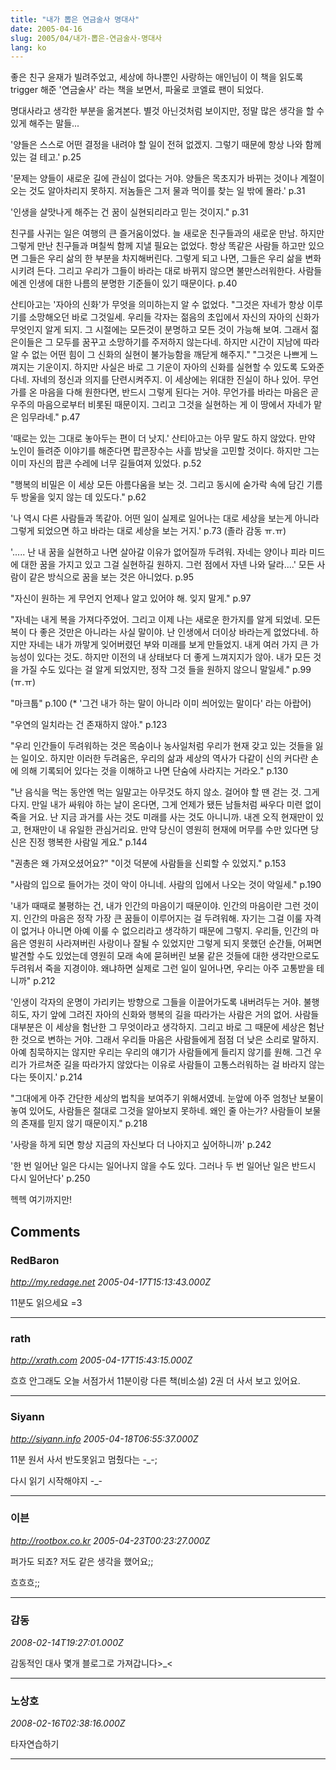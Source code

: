 ```yaml
---
title: "내가 뽑은 연금술사 명대사"
date: 2005-04-16
slug: 2005/04/내가-뽑은-연금술사-명대사
lang: ko
---
```


좋은 친구 윤재가 빌려주었고, 세상에 하나뿐인 사랑하는 애인님이 이 책을 읽도록 trigger 해준 '연금술사' 라는 책을 보면서, 파울로 코엘료 팬이 되었다.

명대사라고 생각한 부분을 옮겨본다.
별것 아닌것처럼 보이지만, 정말 많은 생각을 할 수 있게 해주는 말들...

'양들은 스스로 어떤 결정을 내려야 할 일이 전혀 없겠지. 
 그렇기 때문에 항상 나와 함께 있는 걸 테고.' p.25

'문제는 양들이 새로운 길에 관심이 없다는 거야. 양들은 목초지가 바뀌는
 것이나 계절이 오는 것도 알아차리지 못하지. 저놈들은 그저 물과 먹이를 
 찾는 일 밖에 몰라.' p.31

'인생을 살맛나게 해주는 건 꿈이 실현되리라고 믿는 것이지." p.31

친구를 사귀는 일은 여행의 큰 즐거움이었다. 늘 새로운 친구들과의 새로운 만남.
하지만 그렇게 만난 친구들과 며칠씩 함께 지낼 필요는 없었다. 
항상 똑같은 사람들 하고만 있으면 그들은 우리 삶의 한 부분을 차지해버린다. 
그렇게 되고 나면, 그들은 우리 삶을 변화시키려 든다. 그리고 우리가 그들이 
바라는 대로 바뀌지 않으면 불만스러워한다. 
사람들에겐 인생에 대한 나름의 분명한 기준들이 있기 때문이다. p.40

산티아고는 '자아의 신화'가 무엇을 의미하는지 알 수 없었다.
"그것은 자네가 항상 이루기를 소망해오던 바로 그것일세. 우리들 각자는
 젊음의 초입에서 자신의 자아의 신화가 무엇인지 알게 되지. 그 시절에는
 모든것이 분명하고 모든 것이 가능해 보여. 그래서 젊은이들은 그 모두를 
 꿈꾸고 소망하기를 주저하지 않는다네. 하지만 시간이 지남에 따라 알 수 
 없는 어떤 힘이 그 신화의 실현이 불가능함을 깨닫게 해주지."
"그것은 나쁘게 느껴지는 기운이지. 하지만 사실은 바로 그 기운이 자아의 
 신화를 실현할 수 있도록 도와준다네. 자네의 정신과 의지를 단련시켜주지.
 이 세상에는 위대한 진실이 하나 있어. 무언가를 온 마음을 다해 원한다면,
 반드시 그렇게 된다는 거야. 무언가를 바라는 마음은 곧 우주의 마음으로부터
 비롯된 때문이지. 그리고 그것을 실현하는 게 이 땅에서 자네가 맡은 임무라네." p.47

'때로는 있는 그대로 놓아두는 편이 더 낫지.'
산티아고는 아무 말도 하지 않았다. 만약 노인이 들려준 이야기를 해준다면
팝콘장수는 사흘 밤낮을 고민할 것이다. 하지만 그는 이미 자신의 팝콘 수레에 
너무 길들여져 있었다. p.52

"행복의 비밀은 이 세상 모든 아름다움을 보는 것. 그리고 동시에 숟가락 속에 담긴
 기름 두 방울을 잊지 않는 데 있도다." p.62

'나 역시 다른 사람들과 똑같아. 어떤 일이 실제로 일어나는 대로 세상을 보는게
 아니라 그렇게 되었으면 하고 바라는 대로 세상을 보는 거지.' p.73 (졸라 감동 ㅠ.ㅠ)

'..... 난 내 꿈을 실현하고 나면 살아갈 이유가 없어질까 두려워. 자네는 양이나 피라
 미드에 대한 꿈을 가지고 있고 그걸 실현하길 원하지. 그런 점에서 자넨 나와 달라....'
모든 사람이 같은 방식으로 꿈을 보는 것은 아니었다. p.95

"자신이 원하는 게 무언지 언제나 알고 있어야 해. 잊지 말게." p.97

"자네는 내게 복을 가져다주었어. 그리고 이제 나는 새로운 한가지를 알게 되었네.
 모든 복이 다 좋은 것만은 아니라는 사실 말이야. 난 인생에서 더이상 바라는게 
 없었다네. 하지만 자네는 내가 까맣게 잊어버렸던 부와 미래를 보게 만들었지.
 내게 여러 가지 큰 가능성이 있다는 것도. 하지만 이전의 내 상태보다 더 좋게 
 느껴지지가 않아. 내가 모든 것을 가질 수도 있다는 걸 알게 되었지만, 정작 그것
 들을 원하지 않으니 말일세." p.99 (ㅠ.ㅠ)

"마크툽" p.100  (* '그건 내가 하는 말이 아니라 이미 씌어있는 말이다' 라는 아랍어)

"우연의 일치라는 건 존재하지 않아." p.123

"우리 인간들이 두려워하는 것은 목숨이나 농사일처럼 우리가 현재 갖고 있는 것들을
 잃는 일이오. 하지만 이러한 두려움은, 우리의 삶과 세상의 역사가 다같이 신의 커다란 
 손에 의해 기록되어 있다는 것을 이해하고 나면 단숨에 사라지는 거라오." p.130

"난 음식을 먹는 동안엔 먹는 일말고는 아무것도 하지 않소. 걸어야 할 땐 걷는 것.
 그게 다지. 만일 내가 싸워야 하는 날이 온다면, 그게 언제가 됐든 남들처럼 싸우다
 미련 없이 죽을 거요. 난 지금 과거를 사는 것도 미래를 사는 것도 아니니까. 내겐 
 오직 현재만이 있고, 현재만이 내 유일한 관심거리요. 만약 당신이 영원히 현재에 
 머무를 수만 있다면 당신은 진정 행복한 사람일 게요." p.144

"권총은 왜 가져오셨어요?"
"이것 덕분에 사람들을 신뢰할 수 있었지." p.153

"사람의 입으로 들어가는 것이 악이 아니네. 사람의 입에서 나오는 것이
 악일세." p.190

'내가 때때로 불평하는 건, 내가 인간의 마음이기 때문이야. 인간의 마음이란
 그런 것이지. 인간의 마음은 정작 가장 큰 꿈들이 이루어지는 걸 두려워해.
 자기는 그걸 이룰 자격이 없거나 아니면 아예 이룰 수 없으리라고 생각하기
 때문에 그렇지. 우리들, 인간의 마음은 영원히 사라져버린 사랑이나 잘될 수
 있었지만 그렇게 되지 못했던 순간들, 어쩌면 발견할 수도 있었는데 영원히 
 모래 속에 묻혀버린 보물 같은 것들에 대한 생각만으로도 두려워서 죽을 
 지경이야. 왜냐하면 실제로 그런 일이 일어나면, 우리는 아주 고통받을 테니까" p.212

'인생이 각자의 운명이 가리키는 방향으로 그들을 이끌어가도록 내버려두는 거야.
 불행히도, 자기 앞에 그려진 자아의 신화와 행복의 길을 따라가는 사람은 
 거의 없어. 사람들 대부분은 이 세상을 험난한 그 무엇이라고 생각하지.
 그리고 바로 그 때문에 세상은 험난한 것으로 변하는 거야. 그래서 우리들 
 마음은 사람들에게 점점 더 낮은 소리로 말하지. 아예 침묵하지는 않지만 
 우리는 우리의 얘기가 사람들에게 들리지 않기를 원해. 그건 우리가 가르쳐준
 길을 따라가지 않았다는 이유로 사람들이 고통스러워하는 걸 바라지 않는다는
 뜻이지.' p.214

"그대에게 아주 간단한 세상의 법칙을 보여주기 위해서였네. 눈앞에 아주 엄청난
 보물이 놓여 있어도, 사람들은 절대로 그것을 알아보지 못하네. 왜인 줄 아는가?
 사람들이 보물의 존재를 믿지 않기 때문이지." p.218

'사랑을 하게 되면 항상 지금의 자신보다 더 나아지고 싶어하니까' p.242

'한 번 일어난 일은 다시는 일어나지 않을 수도 있다. 그러나 두 번 일어난 
 일은 반드시 다시 일어난다' p.250

헥헥 여기까지만!

## Comments

### RedBaron
*http://my.redage.net*
*2005-04-17T15:13:43.000Z*

11분도 읽으세요 =3

---

### rath
*http://xrath.com*
*2005-04-17T15:43:15.000Z*

흐흐 안그래도 오늘 서점가서 11분이랑 다른 책(비소설) 2권 더 사서 보고 있어요.

---

### Siyann
*http://siyann.info*
*2005-04-18T06:55:37.000Z*

11분 원서 사서 반도못읽고 멈췄다는 -_-;

다시 읽기 시작해야지 -_-

---

### 이븐
*http://rootbox.co.kr*
*2005-04-23T00:23:27.000Z*

퍼가도 되죠? 저도 같은 생각을 했어요;;

흐흐흐;;

---

### 감동
*2008-02-14T19:27:01.000Z*

감동적인 대사 몇개 블로그로 가져갑니다>_<

---

### 노상호
*2008-02-16T02:38:16.000Z*

타자연습하기

---

